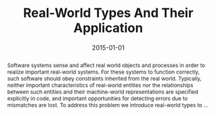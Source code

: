 ---
title: "Real-World Types And Their Application"
abstract: "Software systems sense and affect real world objects and processes in order to realize important real-world systems. For these systems to function correctly, such software should obey constraints inherited from the real world. Typically, neither important characteristics of real-world entities nor the relationships between such entities and their machine-world representations are specified explicitly in code, and important opportunities for detecting errors due to mismatches are lost. To address this problem we introduce real-world types to …"
date: 2015-01-01
venue: "Computer Safety, Reliability, and Security - 34th International Conference, SAFECOMP 2015 Delft, The Netherlands, September 23-25, 2015. Proceedings"
paperurl: https://link.springer.com/chapter/10.1007/978-3-319-24255-2_34
authors: "Jian Xiang, John C. Knight and Kevin J. Sullivan"
awards: ""
---